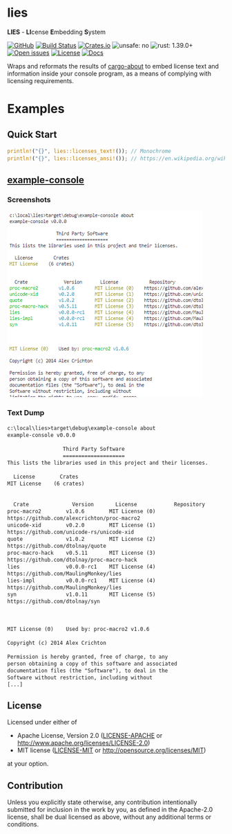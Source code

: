# lies

**LIES** - **LI**cense **E**mbedding **S**ystem

[![GitHub](https://img.shields.io/github/stars/MaulingMonkey/lies.svg?label=GitHub&style=social)](https://github.com/MaulingMonkey/lies)
[![Build Status](https://travis-ci.org/MaulingMonkey/lies.svg)](https://travis-ci.org/MaulingMonkey/lies)
[![Crates.io](https://img.shields.io/crates/v/lies.svg)](https://crates.io/crates/lies)
![unsafe: no](https://img.shields.io/badge/unsafe-no-green.svg)
![rust: 1.39.0+](https://img.shields.io/badge/rust-1.39.0%2B-green.svg)
[![Open issues](https://img.shields.io/github/issues-raw/MaulingMonkey/lies.svg)](https://github.com/MaulingMonkey/lies/issues)
[![License](https://img.shields.io/crates/l/lies.svg)](https://github.com/MaulingMonkey/lies)
[![Docs](https://docs.rs/lies/badge.svg)](https://docs.rs/lies/)
<!--[![dependency status](https://deps.rs/repo/github/MaulingMonkey/lies/status.svg)](https://deps.rs/repo/github/MaulingMonkey/lies)-->

Wraps and reformats the results of [cargo-about] to embed license text and information
inside your console program, as a means of complying with licensing requirements.

# Examples

## Quick Start

```rust
println!("{}", lies::licenses_text!()); // Monochrome
println!("{}", lies::licenses_ansi!()); // https://en.wikipedia.org/wiki/ANSI_escape_code
```

## [example-console](crates/example-console)

### Screenshots

![example-console screenshot](screenshots/example-console.png)

### Text Dump

```
c:\local\lies>target\debug\example-console about 
example-console v0.0.0

                  Third Party Software
                  ====================
This lists the libraries used in this project and their licenses.

  License        Crates
MIT License    (6 crates)


  Crate              Version       License            Repository
proc-macro2        v1.0.6        MIT License (0)    https://github.com/alexcrichton/proc-macro2
unicode-xid        v0.2.0        MIT License (1)    https://github.com/unicode-rs/unicode-xid  
quote              v1.0.2        MIT License (2)    https://github.com/dtolnay/quote
proc-macro-hack    v0.5.11       MIT License (3)    https://github.com/dtolnay/proc-macro-hack 
lies               v0.0.0-rc1    MIT License (4)    https://github.com/MaulingMonkey/lies      
lies-impl          v0.0.0-rc1    MIT License (4)    https://github.com/MaulingMonkey/lies      
syn                v1.0.11       MIT License (5)    https://github.com/dtolnay/syn



MIT License (0)    Used by: proc-macro2 v1.0.6

Copyright (c) 2014 Alex Crichton

Permission is hereby granted, free of charge, to any
person obtaining a copy of this software and associated
documentation files (the "Software"), to deal in the
Software without restriction, including without
[...]
```

## License

Licensed under either of

* Apache License, Version 2.0 ([LICENSE-APACHE](LICENSE-APACHE) or http://www.apache.org/licenses/LICENSE-2.0)
* MIT license ([LICENSE-MIT](LICENSE-MIT) or http://opensource.org/licenses/MIT)

at your option.

## Contribution

Unless you explicitly state otherwise, any contribution intentionally submitted
for inclusion in the work by you, as defined in the Apache-2.0 license, shall be
dual licensed as above, without any additional terms or conditions.

<!-- https://doc.rust-lang.org/1.4.0/complement-project-faq.html#why-dual-mit/asl2-license? -->
<!-- https://rust-lang-nursery.github.io/api-guidelines/necessities.html#crate-and-its-dependencies-have-a-permissive-license-c-permissive -->
<!-- https://choosealicense.com/licenses/apache-2.0/ -->
<!-- https://choosealicense.com/licenses/mit/ -->

[cargo-about]:              https://github.com/EmbarkStudios/cargo-about/
